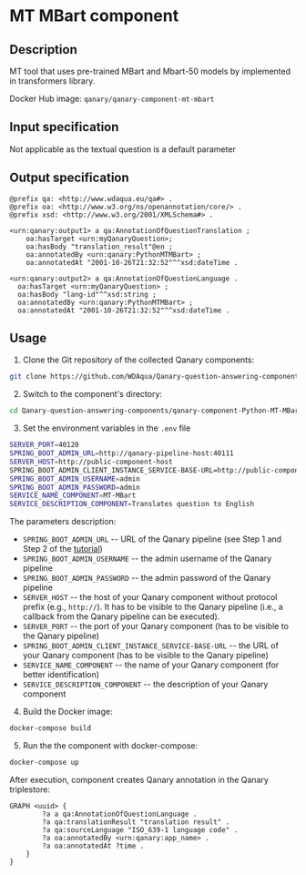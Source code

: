 # MT MBart component

## Description

MT tool that uses pre-trained MBart and Mbart-50 models by implemented in transformers library.

Docker Hub image: `qanary/qanary-component-mt-mbart`

## Input specification

Not applicable as the textual question is a default parameter

## Output specification

```ttl
@prefix qa: <http://www.wdaqua.eu/qa#> .
@prefix oa: <http://www.w3.org/ns/openannotation/core/> .
@prefix xsd: <http://www.w3.org/2001/XMLSchema#> .

<urn:qanary:output1> a qa:AnnotationOfQuestionTranslation ;
    oa:hasTarget <urn:myQanaryQuestion>; 
    oa:hasBody "translation_result"@en ;
    oa:annotatedBy <urn:qanary:PythonMTMBart> ;
    oa:annotatedAt "2001-10-26T21:32:52"^^xsd:dateTime .

<urn:qanary:output2> a qa:AnnotationOfQuestionLanguage .
  oa:hasTarget <urn:myQanaryQuestion> ; 
  oa:hasBody "lang-id"^^xsd:string ;
  oa:annotatedBy <urn:qanary:PythonMTMBart> ;
  oa:annotatedAt "2001-10-26T21:32:52"^^xsd:dateTime .
```

## Usage

1. Clone the Git repository of the collected Qanary components:

```bash
git clone https://github.com/WDAqua/Qanary-question-answering-components.git
```

2. Switch to the component's directory:

```bash
cd Qanary-question-answering-components/qanary-component-Python-MT-MBart
```

3. Set the environment variables in the `.env` file

```bash
SERVER_PORT=40120
SPRING_BOOT_ADMIN_URL=http://qanary-pipeline-host:40111
SERVER_HOST=http://public-component-host
SPRING_BOOT_ADMIN_CLIENT_INSTANCE_SERVICE-BASE-URL=http://public-component-host:40120
SPRING_BOOT_ADMIN_USERNAME=admin
SPRING_BOOT_ADMIN_PASSWORD=admin
SERVICE_NAME_COMPONENT=MT-MBart
SERVICE_DESCRIPTION_COMPONENT=Translates question to English
```

The parameters description:

* `SPRING_BOOT_ADMIN_URL` -- URL of the Qanary pipeline (see Step 1 and Step 2 of the [tutorial](https://github.com/WDAqua/Qanary/wiki/Qanary-tutorial:-How-to-build-a-trivial-Question-Answering-pipeline))
* `SPRING_BOOT_ADMIN_USERNAME` -- the admin username of the Qanary pipeline
* `SPRING_BOOT_ADMIN_PASSWORD` -- the admin password of the Qanary pipeline
* `SERVER_HOST` -- the host of your Qanary component without protocol prefix (e.g., `http://`). It has to be visible to the Qanary pipeline (i.e., a callback from the Qanary pipeline can be executed).
* `SERVER_PORT` -- the port of your Qanary component (has to be visible to the Qanary pipeline)
* `SPRING_BOOT_ADMIN_CLIENT_INSTANCE_SERVICE-BASE-URL` -- the URL of your Qanary component (has to be visible to the Qanary pipeline)
* `SERVICE_NAME_COMPONENT` -- the name of your Qanary component (for better identification)
* `SERVICE_DESCRIPTION_COMPONENT` -- the description of your Qanary component

4. Build the Docker image: 

```bash
docker-compose build 
```

5. Run the the component with docker-compose:

```bash
docker-compose up
```

After execution, component creates Qanary annotation in the Qanary triplestore:
```
GRAPH <uuid> {
        ?a a qa:AnnotationOfQuestionLanguage .
        ?a qa:translationResult "translation result" .
        ?a qa:sourceLanguage "ISO_639-1 language code" .
        ?a oa:annotatedBy <urn:qanary:app_name> .
        ?a oa:annotatedAt ?time .
    }
}
```

